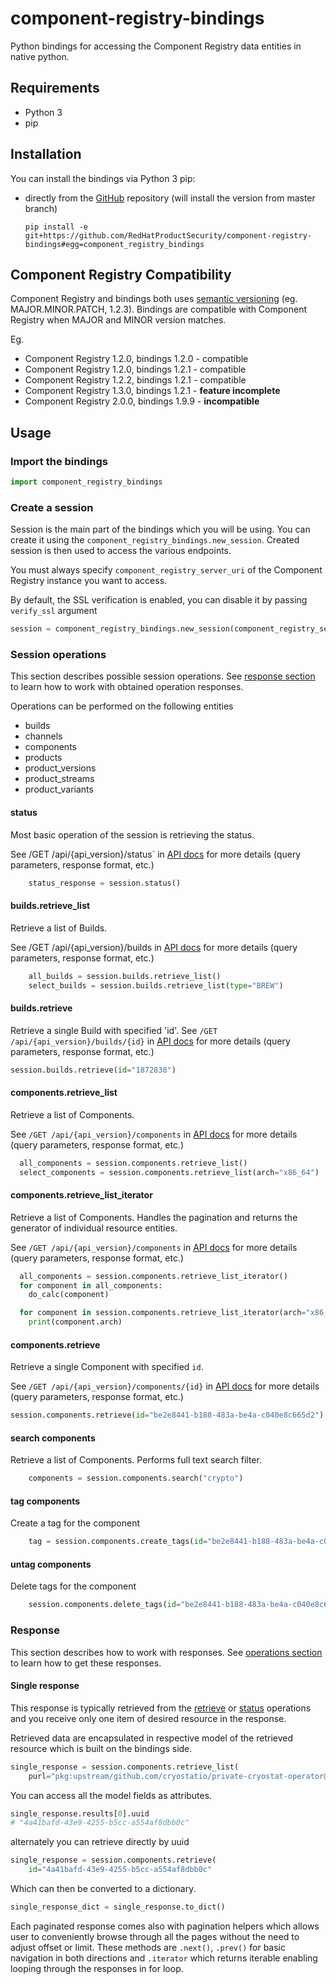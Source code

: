 # component-registry-bindings
Python bindings for accessing the Component Registry data entities in native python.

## Requirements

* Python 3
* pip

## Installation

You can install the bindings via Python 3 pip:

* directly from the [GitHub](https://github.com/RedHatProductSecurity/component-registry-bindings) repository (will install the version from master branch)
    ```
    pip install -e git+https://github.com/RedHatProductSecurity/component-registry-bindings#egg=component_registry_bindings
    ```

## Component Registry Compatibility

Component Registry and bindings both uses [semantic versioning](https://semver.org/) (eg. MAJOR.MINOR.PATCH, 1.2.3). Bindings are compatible with Component Registry when MAJOR and MINOR version matches.

Eg.
* Component Registry 1.2.0, bindings 1.2.0 - compatible
* Component Registry 1.2.0, bindings 1.2.1 - compatible
* Component Registry 1.2.2, bindings 1.2.1 - compatible
* Component Registry 1.3.0, bindings 1.2.1 - **feature incomplete**
* Component Registry 2.0.0, bindings 1.9.9 - **incompatible**

## Usage

### Import the bindings

```python
import component_registry_bindings
```

### Create a session
Session is the main part of the bindings which you will be using. You can create it using the `component_registry_bindings.new_session`. Created session is then used to access the various endpoints.

You must always specify `component_registry_server_uri` of the Component Registry instance you want to access.

By default, the SSL verification is enabled, you can disable it by passing `verify_ssl` argument
```python
session = component_registry_bindings.new_session(component_registry_server_uri="<component registry uri>", username="<username>", password="<password>", verify_ssl=False)
```

### Session operations

This section describes possible session operations. See [response section](#response) to learn how to work with obtained operation responses.

Operations can be performed on the following entities
* builds
* channels
* components
* products
* product_versions
* product_streams
* product_variants

#### status

  Most basic operation of the session is retrieving the status.

  See /GET /api/{api_version}/status` in [API docs](openapi_schema.yml) for more details (query parameters, response format, etc.)

```python
    status_response = session.status()
```

#### builds.retrieve_list

  Retrieve a list of Builds.

  See /GET /api/{api_version}/builds in [API docs](openapi_schema.yml) for more details (query parameters, response format, etc.)
```python
    all_builds = session.builds.retrieve_list()
    select_builds = session.builds.retrieve_list(type="BREW")
```

#### builds.retrieve

Retrieve a single Build with specified 'id'.
See `/GET /api/{api_version}/builds/{id}` in [API docs](openapi_schema.yml) for more details (query parameters, response format, etc.)

```python
session.builds.retrieve(id="1872838")
```

#### components.retrieve_list

Retrieve a list of Components.

See `/GET /api/{api_version}/components` in [API docs](openapi_schema.yml) for more details (query parameters, response format, etc.)
```python
  all_components = session.components.retrieve_list()
  select_components = session.components.retrieve_list(arch="x86_64")
```

#### components.retrieve_list_iterator

Retrieve a list of Components. Handles the pagination and returns the generator of individual resource entities.

See `/GET /api/{api_version}/components` in [API docs](openapi_schema.yml) for more details (query parameters, response format, etc.)
```python
  all_components = session.components.retrieve_list_iterator()
  for component in all_components:
    do_calc(component)

  for component in session.components.retrieve_list_iterator(arch="x86_64"):
    print(component.arch)
```

#### components.retrieve

Retrieve a single Component with specified `id`.

See `/GET /api/{api_version}/components/{id}` in [API docs](openapi_schema.yml) for more details (query parameters, response format, etc.)
```python
session.components.retrieve(id="be2e8441-b188-483a-be4a-c040e8c665d2")
```

#### search components

Retrieve a list of Components. Performs full text search filter.
```python
    components = session.components.search("crypto")
```

#### tag components

Create a tag for the component
```python
    tag = session.components.create_tags(id="be2e8441-b188-483a-be4a-c040e8c665d2")
```

#### untag components

Delete tags for the component
```python
    session.components.delete_tags(id="be2e8441-b188-483a-be4a-c040e8c665d2")
```

### Response

This section describes how to work with responses. See [operations section](#session-operations) to learn how to get these responses.

#### Single response
This response is typically retrieved from the [retrieve](#retrieve) or [status](#status) operations and you receive only one item of desired resource in the response.

Retrieved data are encapsulated in respective model of the retrieved resource which is built on the bindings side.

```python
single_response = session.components.retrieve_list(
    purl="pkg:upstream/github.com/cryostatio/private-cryostat-operator@b63e22b47b0ba47759f6d4a15bbbd11be031da83?version=b63e22b47b0ba47759f6d4a15bbbd11be031da83")
```

You can access all the model fields as attributes.

```python
single_response.results[0].uuid
# "4a41bafd-43e9-4255-b5cc-a554af8dbb0c"
```

alternately you can retrieve directly by uuid

```python
single_response = session.components.retrieve(
    id="4a41bafd-43e9-4255-b5cc-a554af8dbb0c"
```

Which can then be converted to a dictionary.

```python
single_response_dict = single_response.to_dict()
```

Each paginated response comes also with pagination helpers which allows user to conveniently browse through all the pages without the need to adjust offset or limit. These methods are `.next()`, `.prev()` for basic navigation in both directions and `.iterator` which returns iterable enabling looping through the responses in for loop.
